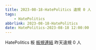 ```yaml
---
title: 2023-08-18-HatePolitics 違規 0 人
tags:
    - HatePolitics
abbrlink: 2023-08-18-HatePolitics
date: HatePolitics-2023-08-18 12:00:00
---
```

HatePolitics 板 [板規連結](https://www.ptt.cc/bbs/HatePolitics/M.1617115262.A.D60.html)
昨天違規 0 人
